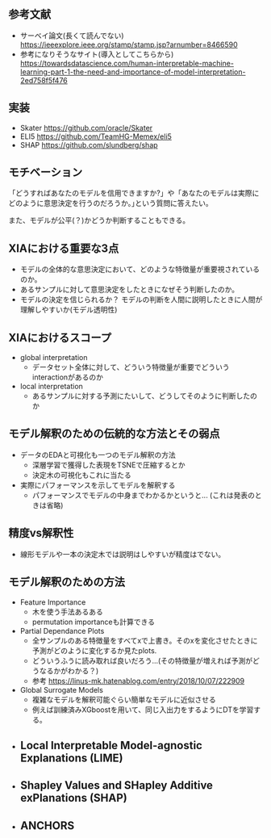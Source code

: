 ## 参考文献
- サーベイ論文(長くて読んでない) https://ieeexplore.ieee.org/stamp/stamp.jsp?arnumber=8466590
- 参考になりそうなサイト(導入としてこちらから) https://towardsdatascience.com/human-interpretable-machine-learning-part-1-the-need-and-importance-of-model-interpretation-2ed758f5f476


## 実装
- Skater https://github.com/oracle/Skater
- ELI5 https://github.com/TeamHG-Memex/eli5
- SHAP https://github.com/slundberg/shap

## モチベーション
「どうすればあなたのモデルを信用できますか?」や「あなたのモデルは実際にどのように意思決定を行うのだろうか。｣という質問に答えたい。

また、モデルが公平(？)かどうか判断することもできる。


## XIAにおける重要な3点
- モデルの全体的な意思決定において、どのような特徴量が重要視されているのか。
- あるサンプルに対して意思決定をしたときになぜそう判断したのか。
- モデルの決定を信じられるか？ モデルの判断を人間に説明したときに人間が理解しやすいか(モデル透明性)

## XIAにおけるスコープ
- global interpretation
    - データセット全体に対して、どういう特徴量が重要でどういうinteractionがあるのか
- local interpretation
    - あるサンプルに対する予測にたいして、どうしてそのように判断したのか


## モデル解釈のための伝統的な方法とその弱点
- データのEDAと可視化も一つのモデル解釈の方法
    - 深層学習で獲得した表現をTSNEで圧縮するとか
    - 決定木の可視化もこれに当たる
- 実際にパフォーマンスを示してモデルを解釈する
    - パフォーマンスでモデルの中身までわかるかというと... (これは発表のときは省略)

## 精度vs解釈性
- 線形モデルや一本の決定木では説明はしやすいが精度はでない。

## モデル解釈のための方法
- Feature Importance
    - 木を使う手法あるある
    - permutation importanceも計算できる
- Partial Dependance Plots
    - 全サンプルのある特徴量をすべてxで上書き。そのxを変化させたときに予測がどのように変化するか見たplots. 
    - どういうふうに読み取れば良いだろう...(その特徴量が増えれば予測がどうなるかがわかる？)
    - 参考 https://linus-mk.hatenablog.com/entry/2018/10/07/222909
- Global Surrogate Models
    - 複雑なモデルを解釈可能ぐらい簡単なモデルに近似させる
    - 例えば訓練済みXGboostを用いて、同じ入出力をするようにDTを学習する。
- Local Interpretable Model-agnostic Explanations (LIME)
    - 
- Shapley Values and SHapley Additive exPlanations (SHAP)
    - 
- ANCHORS
    - 












